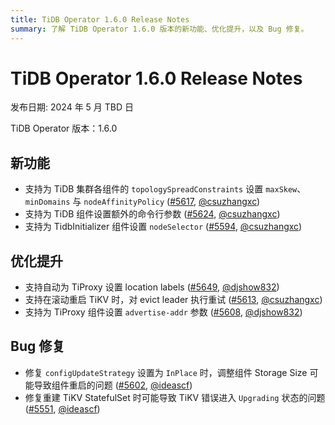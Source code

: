 ```yaml
---
title: TiDB Operator 1.6.0 Release Notes
summary: 了解 TiDB Operator 1.6.0 版本的新功能、优化提升，以及 Bug 修复。
---
```


# TiDB Operator 1.6.0 Release Notes

发布日期: 2024 年 5 月 TBD 日

TiDB Operator 版本：1.6.0

## 新功能

- 支持为 TiDB 集群各组件的 `topologySpreadConstraints` 设置 `maxSkew`、`minDomains` 与 `nodeAffinityPolicy` ([#5617](https://github.com/pingcap/tidb-operator/pull/5617), [@csuzhangxc](https://github.com/csuzhangxc))
- 支持为 TiDB 组件设置额外的命令行参数 ([#5624](https://github.com/pingcap/tidb-operator/pull/5624), [@csuzhangxc](https://github.com/csuzhangxc))
- 支持为 TidbInitializer 组件设置 `nodeSelector` ([#5594](https://github.com/pingcap/tidb-operator/pull/5594), [@csuzhangxc](https://github.com/csuzhangxc))

## 优化提升

- 支持自动为 TiProxy 设置 location labels ([#5649](https://github.com/pingcap/tidb-operator/pull/5649), [@djshow832](https://github.com/djshow832))
- 支持在滚动重启 TiKV 时，对 evict leader 执行重试 ([#5613](https://github.com/pingcap/tidb-operator/pull/5613), [@csuzhangxc](https://github.com/csuzhangxc))
- 支持为 TiProxy 组件设置 `advertise-addr` 参数 ([#5608](https://github.com/pingcap/tidb-operator/pull/5608), [@djshow832](https://github.com/djshow832))

## Bug 修复

- 修复 `configUpdateStrategy` 设置为 `InPlace` 时，调整组件 Storage Size 可能导致组件重启的问题 ([#5602](https://github.com/pingcap/tidb-operator/pull/5602), [@ideascf](https://github.com/ideascf))
- 修复重建 TiKV StatefulSet 时可能导致 TiKV 错误进入 `Upgrading` 状态的问题 ([#5551](https://github.com/pingcap/tidb-operator/pull/5551), [@ideascf](https://github.com/ideascf))
